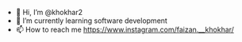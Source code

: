 - 👋 Hi, I’m @khokhar2
- 🌱 I’m currently learning software development
- 📫 How to reach me https://www.instagram.com/faizan.__khokhar/


